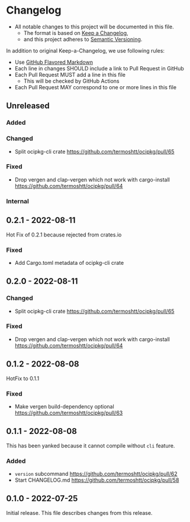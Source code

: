 # Changelog

- All notable changes to this project will be documented in this file.
  - The format is based on [Keep a Changelog](https://keepachangelog.com/en/1.0.0/),
  - and this project adheres to [Semantic Versioning](https://semver.org/spec/v2.0.0.html).

In addition to original Keep-a-Changelog, we use following rules:

- Use [GitHub Flavored Markdown](https://github.github.com/gfm/)
- Each line in changes SHOULD include a link to Pull Request in GitHub
- Each Pull Request MUST add a line in this file
  - This will be checked by GitHub Actions
- Each Pull Request MAY correspond to one or more lines in this file

## Unreleased

### Added

### Changed
- Split ocipkg-cli crate https://github.com/termoshtt/ocipkg/pull/65

### Fixed
- Drop vergen and clap-vergen which not work with cargo-install https://github.com/termoshtt/ocipkg/pull/64

### Internal

## 0.2.1 - 2022-08-11

Hot Fix of 0.2.1 because rejected from crates.io

### Fixed
- Add Cargo.toml metadata of ocipkg-cli crate

## 0.2.0 - 2022-08-11

### Changed
- Split ocipkg-cli crate https://github.com/termoshtt/ocipkg/pull/65

### Fixed
- Drop vergen and clap-vergen which not work with cargo-install https://github.com/termoshtt/ocipkg/pull/64

## 0.1.2 - 2022-08-08

HotFix to 0.1.1

### Fixed
- Make vergen build-dependency optional https://github.com/termoshtt/ocipkg/pull/63

## 0.1.1 - 2022-08-08

This has been yanked because it cannot compile without `cli` feature.

### Added
- `version` subcommand https://github.com/termoshtt/ocipkg/pull/62
- Start CHANGELOG.md https://github.com/termoshtt/ocipkg/pull/58

## 0.1.0 - 2022-07-25

Initial release. This file describes changes from this release.

